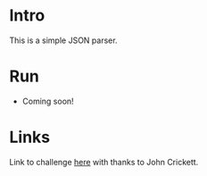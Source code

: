 # Intro

This is a simple JSON parser.

# Run

- Coming soon!

# Links

Link to challenge [here](https://codingchallenges.fyi/challenges/challenge-json-parser/) with thanks to John Crickett.